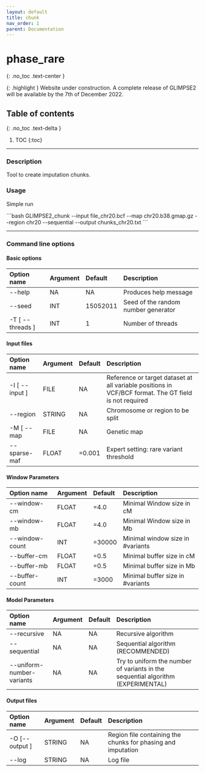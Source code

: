 ```yaml
---
layout: default
title: chunk
nav_order: 1
parent: Documentation
---
```

# phase_rare
{: .no_toc .text-center }

{: .highlight }
Website under construction. A complete release of GLIMPSE2 will be available by the 7th of December 2022.


## Table of contents
{: .no_toc .text-delta }

1. TOC
{:toc}

---

### Description
Tool to create imputation chunks.

### Usage
Simple run

<div class="code-example" markdown="1">
```bash
GLIMPSE2_chunk --input file_chr20.bcf --map chr20.b38.gmap.gz --region chr20 --sequential --output chunks_chr20.txt
```
</div>

---

### Command line options

#### Basic options

| Option name 	       | Argument| Default  | Description |
|:---------------------|:--------|:---------|:-------------------------------------|
| \-\-help             | NA      | NA       | Produces help message |
| \-\-seed             | INT     | 15052011 | Seed of the random number generator  |
| \-T \[ \-\-threads \]| INT     | 1        | Number of threads|


#### Input files

| Option name 	       | Argument| Default  | Description |
|:---------------------|:--------|:---------|:-------------------------------------|
| \-I \[ \-\-input \]  | FILE    | NA       | Reference or target dataset at all variable positions in VCF/BCF format. The GT field is not required |
| \-\-region           | STRING  | NA       | Chromosome or region to be split |
| \-M \[ \-\-map       | FILE    | NA       | Genetic map |
| \-\-sparse-maf       | FLOAT   | =0.001   | Expert setting: rare variant threshold |

#### Window Parameters

| Option name 	       | Argument| Default  | Description |
|:---------------------|:--------|:---------|:-------------------------------------|
| \-\-window-cm        | FLOAT   | =4.0     | Minimal Window size in cM |
| \-\-window-mb        | FLOAT   | =4.0     | Minimal Window size in Mb |
| \-\-window-count     | INT     | =30000   | Minimal window size in #variants |
| \-\-buffer-cm        | FLOAT   | =0.5     | Minimal buffer size in cM |
| \-\-buffer-mb        | FLOAT   | =0.5     | Minimal buffer size in Mb |
| \-\-buffer-count     | INT     | =3000    | Minimal buffer size in #variants |

#### Model Parameters

| Option name 	              | Argument|  Default  | Description |
|:----------------------------|:--------|:----------|:-------------------------------------|
| \-\-recursive               | NA      | NA        | Recursive algorithm |
| \-\-sequential              | NA      | NA        | Sequential algorithm (RECOMMENDED) |
| \-\-uniform-number-variants | NA      | NA        | Try to uniform the number of variants in the sequential algorithm (EXPERIMENTAL) |

#### Output files

| Option name 	       | Argument| Default  | Description |
|:---------------------|:--------|:---------|:-------------------------------------|
| \-O \[\-\-output \]  | STRING  | NA       | Region file containing the chunks for phasing and imputation |
| \-\-log              | STRING  | NA       | Log file  |

